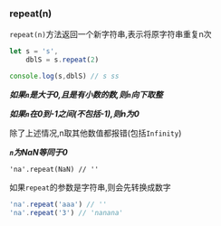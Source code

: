 ### repeat(n)
`repeat(n)`方法返回一个新字符串,表示将原字符串重复n次

```javascript
let s = 's',
    dblS = s.repeat(2)

console.log(s,dblS) // s ss
```

**_如果`n`是大于0,且是有小数的数,则`n`向下取整_**

**_如果`n`在0到-1之间(不包括-1),则n为0_**

除了上述情况,n取其他数值都报错(包括`Infinity`)

**_`n`为NaN等同于0_**

`'na'.repeat(NaN) // ''`

如果`repeat`的参数是字符串,则会先转换成数字

```javascript
'na'.repeat('aaa') // ''
'na'.repeat('3') // 'nanana'
```